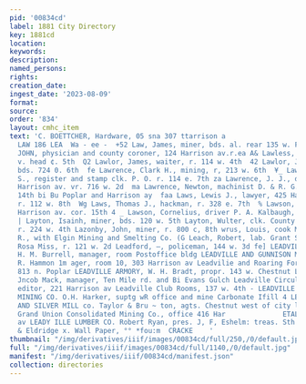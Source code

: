 ```yaml
---
pid: '00834cd'
label: 1881 City Directory
key: 1881cd
location: 
keywords: 
description: 
named_persons: 
rights: 
creation_date: 
ingest_date: '2023-08-09'
format: 
source: 
order: '834'
layout: cmhc_item
text: 'C. BOETTCHER, Hardware, 05 sna 307 ttarrison a                                     a
  LAW 186 LEA  Wa - ee -  +52 Law, James, miner, bds. al. rear 135 w. Front  $2 LAW,
  JOHN, physician and county coroner, 124 Harrison av.r.ea A& Lawless, P. Jy sniner,
  v. head ¢. 5th  Q2 Lawlor, James, waiter, r. 114 w. 4th  42 Lawlor, John, miner,
  bds. 724 0. 6th  fe Lawrence, Clark H., mining, r, 213 w. 6th  ¥_ Lawrence, Genio
  S., register and stamp clk. P. O. r. 114 e. 7th za Lawrence, J. J., dvessmkr, 517
  Harrison av. vr. 716 w. 2d  ma Lawrence, Newton, machinist D. & R. G. Ry. r.ss.
  14th bi Bu Poplar and Harrison ay  faa Laws, Lewis J., lawyer, 425 Harrison av.
  r. 112 w. 8th  Wg Laws, Thomas J., hackman, r. 328 e. 7th  % Lawson, Charles, r.
  Harrison av. cor. 15th 4 _ Lawson, Cornelius, driver P. A. Kalbaugh, r. 332 w. Elm
  | Layton, Isainh, miner, bds. 120 w. 5th Layton, Wulter, clk. County Clerk’s office,
  r. 224 w. 4th Lazonby, John, miner, r. 800 c, 8th wrus, Louis, cook M. Dawes John
  R., with Elgin Mining and Smelting Co. (G Leach, Robert, lab. Grant Smelter 8 Leach,
  Rosa Miss, r. 121 w. 2d Leadford, —, policeman, 144 w. 3d fe] LEADVILLE STRACT CO.
  H. M. Burrell, manager, room Postoffice bldg LEADVILLE AND GUNNISON MINING CO. J.
  R. Hammon 1m ager, room 10, 303 Harrison av Leadvilie and Roaring Forks wagon road,
  813 n. Poplar LEADVILLE ARMORY, W. H. Bradt, propr. 143 w. Chestnut Leadville Brewery,
  Jncob Mack, manager, Ten Mile rd. and Bi Evans Gulch Leadville Circular, John Bonner,
  editor, 221 Harrison av Leadville Club Rooms, 137 w. 4th - LEADVILLE CONSOLIDATED
  MINING CO. O.H. Harker, suptg wR office and mine Carbonate Ifill 4 LEADVILLE GOLD
  AND SILVER MILL co. Taylor & Bru ~ ton, agts. Chestnut west of city limits Leadville
  Grand Union Consolidated Mining Co., office 416 Har              ETAL ie  ut works         HOLESAL     on
  av LEADY ILLE LUMBER CO. Robert Ryan, pres. J, F, Eshelm: treas. Sth ne. cor. Pine  Ovren
  & Eldridge x. Wall Paper, °° *fou:m  CRACKE    '
thumbnail: "/img/derivatives/iiif/images/00834cd/full/250,/0/default.jpg"
full: "/img/derivatives/iiif/images/00834cd/full/1140,/0/default.jpg"
manifest: "/img/derivatives/iiif/00834cd/manifest.json"
collection: directories
---
```


